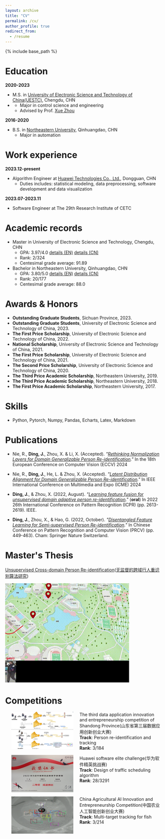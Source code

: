 ```yaml
---
layout: archive
title: "CV"
permalink: /cv/
author_profile: true
redirect_from:
  - /resume
---
```


{% include base_path %}

Education
======
**2020-2023**
* M.S. in [University of Electronic Science and Technology of China(UESTC)](https://www.uestc.edu.cn/), Chengdu, CHN
* - Major in control science and engineering
  - Advised by Prof. [Xue Zhou](https://www.auto.uestc.edu.cn/info/1175/4287.htm)

**2016-2020**
* B.S. in [Northeastern University](https://www.neuq.edu.cn/), Qinhuangdao, CHN
  - Major in automation

Work experience
======
**2023.12-present**
* Algorithm Engineer at [Huawei Technologies Co., Ltd.](https://www.huawei.com/cn/), Dongguan, CHN
  * Duties includes: statistical modeling, data preprocessing, software development and data visualization

**2023.07-2023.11**
* Software Engineer at The 29th Research Institute of CETC

Academic records
======
* Master in University of Electronic Science and Technology, Chengdu, CHN
  - GPA: 3.97/4.0 [details (EN)](https://github.com/DJEddyking/djeddyking.github.io/blob/master/images/uestc_en.pdf) [details (CN)](https://github.com/DJEddyking/djeddyking.github.io/blob/master/images/uestc_cn.pdf)
  - Rank: 2/324
  - Centesimal grade average: 91.89
* Bachelor in Northeastern University, Qinhuangdao, CHN
  - GPA: 3.80/5.0 [details (EN)](https://github.com/DJEddyking/djeddyking.github.io/blob/master/images/neuq_en.pdf) [details (CN)](https://github.com/DJEddyking/djeddyking.github.io/blob/master/images/neuq_cn.pdf)
  - Rank: 20/177
  - Centesimal grade average: 88.0

Awards & Honors
======
- **Outstanding Graduate Students**, Sichuan Province, 2023.
- **Outstanding Graduate Students**, University of Electronic Science and Technology of China, 2023.
- **The First Price Scholarship**, University of Electronic Science and Technology of China, 2022.
- **National Scholarship**, University of Electronic Science and Technology of China, 2021.
- **The First Price Scholarship**, University of Electronic Science and Technology of China, 2021.
- **The Second Price Scholarship**, University of Electronic Science and Technology of China, 2020.
- **The Third Price Academic Scholarship**, Northeastern University, 2019.
- **The Third Price Academic Scholarship**, Northeastern University, 2018.
- **The First Price Academic Scholarship**, Northeastern University, 2017.

Skills
======
* Python, Pytorch, Numpy, Pandas, Echarts, Latex, Markdown

Publications
======
- Nie, R., **Ding, J.**, Zhou, X. & Li, X. (Accepted). <i>"[Rethinking Normalization Layers for Domain Generalizable Person Re-identification](https://github.com/DJEddyking/djeddyking.github.io/blob/master/files/ECCV.pdf)."</i> In the 18th European Conference on Computer Vision (ECCV) 2024

- Nie, R., **Ding, J.**, He, L. & Zhou, X. (Accepted). <i>"[Latent Distribution Alignment for Domain Generalizable Person Re-identification](https://github.com/DJEddyking/djeddyking.github.io/blob/master/files/ICME.pdf)."</i> In IEEE International Conference on Multimedia and Expo (ICME) 2024
  
- **Ding, J.**, & Zhou, X. (2022, August). <i>"[Learning feature fusion for unsupervised domain adaptive person re-identification](https://ieeexplore.ieee.org/document/9956264)."</i> (**oral**) In 2022 26th International Conference on Pattern Recognition (ICPR) (pp. 2613-2619). IEEE.
  
- **Ding, J.**, Zhou, X., & Hao, G. (2022, October). <i>"[Disentangled Feature Learning for Semi-supervised Person Re-identification](https://link.springer.com/chapter/10.1007/978-3-031-18916-6_37)."</i> In Chinese Conference on Pattern Recognition and Computer Vision (PRCV) (pp. 449-463). Cham: Springer Nature Switzerland.


Master's Thesis
======
[Unsupervised Cross-domain Person Re-identification](https://github.com/DJEddyking/djeddyking.github.io/blob/master/files/thesis.pdf)([无监督的跨域行人重识别算法研究](https://kns.cnki.net/kcms2/article/abstract?v=kHMw6kznbpprmqr1J4c2ubv53KU0RcTaGUaFlJsz79sfwX8Z5Uw9zBoFN_JriSokMgzWx1CXQMqUklzN7uUz5Hycfhe6sIoAauzadk8ujQSlyBXsL3Dfhm1FmjjnqoWF5FiRy58RPgB8pDXecd3a0BGflguh-puaWtn5TiyVPtLeT--VLZk-lof4iwmfYQYoCYmiFfpFBDI=&uniplatform=NZKPT&language=CHS))

<img src="https://github.com/DJEddyking/djeddyking.github.io/blob/master/images/reid.gif" style="width: 400px; height: 320px;">



Competitions
======
<p>
<img src="https://github.com/DJEddyking/djeddyking.github.io/blob/master/images/shandong.png?raw=true" alt="Figure" style="width: 200px; height: 120px;" hspace="20" align="left"/>
The third data application innovation and entrepreneurship competition of Shandong Province(山东省第三届数据应用创新创业大赛)
<br><b>Track</b>: Person re-identification and tracking</br>
<b>Rank</b>: 3/184
<br clear="left">
</p>

<p>
<img src="https://github.com/DJEddyking/djeddyking.github.io/blob/master/images/huawei.jpg?raw=true" alt="Figure" style="width: 200px; height: 120px;" hspace="20" align="left"/>
Huawei software elite challenge(华为软件精英挑战赛)
<br><b>Track</b>: Design of traffic scheduling algorithm</br>
<b>Rank</b>: 28/3291
<br clear="left">
</p>

<p>
<img src="https://github.com/DJEddyking/djeddyking.github.io/blob/master/images/kuangshi.gif" alt="Figure" style="width: 200px; height: 120px;" hspace="20" align="left"/>
China Agricultural AI Innovation and Entrepreneurship Competition(中国农业人工智能创新创业大赛)
<br><b>Track</b>: Multi-target tracking for fish</br>
<b>Rank</b>: 3/214
<br clear="left">
</p>




